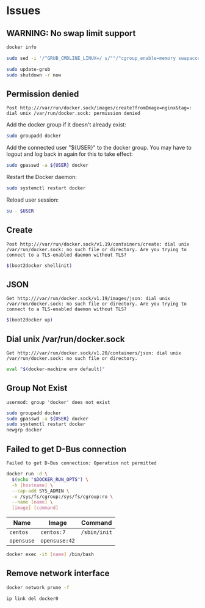 # Issues

## WARNING: No swap limit support

```sh
docker info
```

```sh
sudo sed -i '/^GRUB_CMDLINE_LINUX=/ s/""/"cgroup_enable=memory swapaccount=1"/' /etc/default/grub
```

```sh
sudo update-grub
sudo shutdown -r now
```

## Permission denied

```log
Post http:///var/run/docker.sock/images/create?fromImage=nginx&tag=: dial unix /var/run/docker.sock: permission denied
```

Add the docker group if it doesn't already exist:

```sh
sudo groupadd docker
```

Add the connected user "${USER}" to the docker group. You may have to logout and log back in again for this to take effect:

```sh
sudo gpasswd -a ${USER} docker
```

Restart the Docker daemon:

```sh
sudo systemctl restart docker
```

Reload user session:

```sh
su - $USER
```

## Create

```log
Post http:///var/run/docker.sock/v1.19/containers/create: dial unix /var/run/docker.sock: no such file or directory. Are you trying to connect to a TLS-enabled daemon without TLS?
```

```sh
$(boot2docker shellinit)
```

## JSON

```log
Get http:///var/run/docker.sock/v1.19/images/json: dial unix /var/run/docker.sock: no such file or directory. Are you trying to connect to a TLS-enabled daemon without TLS?
```

```sh
$(boot2docker up)
```

## Dial unix /var/run/docker.sock

```log
Get http:///var/run/docker.sock/v1.20/containers/json: dial unix /var/run/docker.sock: no such file or directory.
```

```sh
eval "$(docker-machine env default)"
```

## Group Not Exist

```log
usermod: group 'docker' does not exist
```

```sh
sudo groupadd docker
sudo gpasswd -a ${USER} docker
sudo systemctl restart docker
newgrp docker
```

## Failed to get D-Bus connection

```log
Failed to get D-Bus connection: Operation not permitted
```

```sh
docker run -d \
  $(echo "$DOCKER_RUN_OPTS") \
  -h [hostname] \
  --cap-add SYS_ADMIN \
  -v /sys/fs/cgroup:/sys/fs/cgroup:ro \
  --name [name] \
  [image] [command]
```

| Name | Image | Command |
| --- | --- | --- |
| `centos` | `centos:7` | `/sbin/init` |
| `opensuse` | `opensuse:42` | |

```sh
docker exec -it [name] /bin/bash
```

## Remove network interface

```sh
docker network prune -f
```

```sh
ip link del docker0
```
